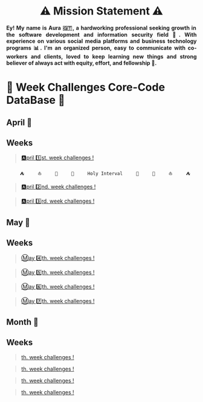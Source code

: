 <h1 align="center"> ⚠️ Mission Statement ⚠️ </h1>

<p align="justify"><b> Ey! My name is Aura 🇬🇹, a hardworking professional seeking growth in the software development and information security field 🔐. With experience on various social media platforms and business technology programs 📊. I'm an organized person, easy to communicate with co-workers and clients, loved to keep learning new things and strong believer of always act with equity, effort, and fellowship 🌸. </b></p>

# 🎯 Week Challenges Core-Code DataBase 🚀
## April 📅
## Weeks

>[🅰️pril 1️⃣st. week challenges !](/April/week1.md)

`     ⛺     ⛵     🌴     🌊     Holy Interval     🌊     🌴     ⛵     ⛺`

>[🅰️pril 2️⃣nd. week challenges !](/April/week2.md)

>[🅰️pril 3️⃣rd. week challenges !](/April/week3.md)

## May 📅
## Weeks

>[Ⓜ️ay 4️⃣th. week challenges !](/May/week4.md)

>[Ⓜ️ay 5️⃣th. week challenges !](/May/week5.md)

>[Ⓜ️ay 6️⃣th. week challenges !](/May/week6.md)

>[Ⓜ️ay 7️⃣th. week challenges !](/May/week7.md)

## Month 📅
## Weeks

>[th. week challenges !](/___/week8.md)

>[th. week challenges !](/___/week9.md)

>[th. week challenges !](/____/week10.md)

>[th. week challenges !](/____/week11.md)
